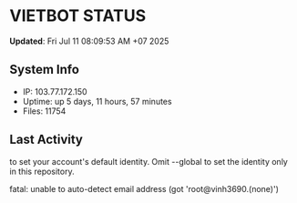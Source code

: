# VIETBOT STATUS
**Updated**: Fri Jul 11 08:09:53 AM +07 2025

## System Info
- IP: 103.77.172.150
- Uptime: up 5 days, 11 hours, 57 minutes
- Files: 11754

## Last Activity

to set your account's default identity.
Omit --global to set the identity only in this repository.

fatal: unable to auto-detect email address (got 'root@vinh3690.(none)')
